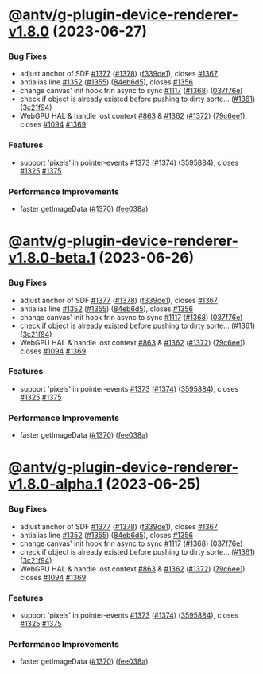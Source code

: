 # [@antv/g-plugin-device-renderer-v1.8.0](https://github.com/antvis/g/compare/@antv/g-plugin-device-renderer@1.7.63...@antv/g-plugin-device-renderer@1.8.0) (2023-06-27)

### Bug Fixes

-   adjust anchor of SDF [#1377](https://github.com/antvis/g/issues/1377) ([#1378](https://github.com/antvis/g/issues/1378)) ([f339de1](https://github.com/antvis/g/commit/f339de1aff4f93bdcb8f142832932b019bc541cc)), closes [#1367](https://github.com/antvis/g/issues/1367)
-   antialias line [#1352](https://github.com/antvis/g/issues/1352) ([#1355](https://github.com/antvis/g/issues/1355)) ([84eb6d5](https://github.com/antvis/g/commit/84eb6d5c5c99b152a0a5b865c4f76bc3cf59e8e0)), closes [#1356](https://github.com/antvis/g/issues/1356)
-   change canvas' init hook frin async to sync [#1117](https://github.com/antvis/g/issues/1117) ([#1368](https://github.com/antvis/g/issues/1368)) ([037f76e](https://github.com/antvis/g/commit/037f76e73dfcd47843fcda2e2151139c65ac2934))
-   check if object is already existed before pushing to dirty sorte… ([#1361](https://github.com/antvis/g/issues/1361)) ([3c21f94](https://github.com/antvis/g/commit/3c21f945fb73db796bcbc115f2931e5e09b1dbb8))
-   WebGPU HAL & handle lost context [#863](https://github.com/antvis/g/issues/863) & [#1362](https://github.com/antvis/g/issues/1362) ([#1372](https://github.com/antvis/g/issues/1372)) ([79c6ee1](https://github.com/antvis/g/commit/79c6ee15f47daa858ffe08bf0003fda39dc7947a)), closes [#1094](https://github.com/antvis/g/issues/1094) [#1369](https://github.com/antvis/g/issues/1369)

### Features

-   support 'pixels' in pointer-events [#1373](https://github.com/antvis/g/issues/1373) ([#1374](https://github.com/antvis/g/issues/1374)) ([3595884](https://github.com/antvis/g/commit/35958840b44ee58a157f90043530b3fc34686c18)), closes [#1325](https://github.com/antvis/g/issues/1325) [#1375](https://github.com/antvis/g/issues/1375)

### Performance Improvements

-   faster getImageData ([#1370](https://github.com/antvis/g/issues/1370)) ([fee038a](https://github.com/antvis/g/commit/fee038a700a51317cac5969b9c11f91b76a43850))

# [@antv/g-plugin-device-renderer-v1.8.0-beta.1](https://github.com/antvis/g/compare/@antv/g-plugin-device-renderer@1.7.63...@antv/g-plugin-device-renderer@1.8.0-beta.1) (2023-06-26)

### Bug Fixes

-   adjust anchor of SDF [#1377](https://github.com/antvis/g/issues/1377) ([#1378](https://github.com/antvis/g/issues/1378)) ([f339de1](https://github.com/antvis/g/commit/f339de1aff4f93bdcb8f142832932b019bc541cc)), closes [#1367](https://github.com/antvis/g/issues/1367)
-   antialias line [#1352](https://github.com/antvis/g/issues/1352) ([#1355](https://github.com/antvis/g/issues/1355)) ([84eb6d5](https://github.com/antvis/g/commit/84eb6d5c5c99b152a0a5b865c4f76bc3cf59e8e0)), closes [#1356](https://github.com/antvis/g/issues/1356)
-   change canvas' init hook frin async to sync [#1117](https://github.com/antvis/g/issues/1117) ([#1368](https://github.com/antvis/g/issues/1368)) ([037f76e](https://github.com/antvis/g/commit/037f76e73dfcd47843fcda2e2151139c65ac2934))
-   check if object is already existed before pushing to dirty sorte… ([#1361](https://github.com/antvis/g/issues/1361)) ([3c21f94](https://github.com/antvis/g/commit/3c21f945fb73db796bcbc115f2931e5e09b1dbb8))
-   WebGPU HAL & handle lost context [#863](https://github.com/antvis/g/issues/863) & [#1362](https://github.com/antvis/g/issues/1362) ([#1372](https://github.com/antvis/g/issues/1372)) ([79c6ee1](https://github.com/antvis/g/commit/79c6ee15f47daa858ffe08bf0003fda39dc7947a)), closes [#1094](https://github.com/antvis/g/issues/1094) [#1369](https://github.com/antvis/g/issues/1369)

### Features

-   support 'pixels' in pointer-events [#1373](https://github.com/antvis/g/issues/1373) ([#1374](https://github.com/antvis/g/issues/1374)) ([3595884](https://github.com/antvis/g/commit/35958840b44ee58a157f90043530b3fc34686c18)), closes [#1325](https://github.com/antvis/g/issues/1325) [#1375](https://github.com/antvis/g/issues/1375)

### Performance Improvements

-   faster getImageData ([#1370](https://github.com/antvis/g/issues/1370)) ([fee038a](https://github.com/antvis/g/commit/fee038a700a51317cac5969b9c11f91b76a43850))

# [@antv/g-plugin-device-renderer-v1.8.0-alpha.1](https://github.com/antvis/g/compare/@antv/g-plugin-device-renderer@1.7.63...@antv/g-plugin-device-renderer@1.8.0-alpha.1) (2023-06-25)

### Bug Fixes

-   adjust anchor of SDF [#1377](https://github.com/antvis/g/issues/1377) ([#1378](https://github.com/antvis/g/issues/1378)) ([f339de1](https://github.com/antvis/g/commit/f339de1aff4f93bdcb8f142832932b019bc541cc)), closes [#1367](https://github.com/antvis/g/issues/1367)
-   antialias line [#1352](https://github.com/antvis/g/issues/1352) ([#1355](https://github.com/antvis/g/issues/1355)) ([84eb6d5](https://github.com/antvis/g/commit/84eb6d5c5c99b152a0a5b865c4f76bc3cf59e8e0)), closes [#1356](https://github.com/antvis/g/issues/1356)
-   change canvas' init hook frin async to sync [#1117](https://github.com/antvis/g/issues/1117) ([#1368](https://github.com/antvis/g/issues/1368)) ([037f76e](https://github.com/antvis/g/commit/037f76e73dfcd47843fcda2e2151139c65ac2934))
-   check if object is already existed before pushing to dirty sorte… ([#1361](https://github.com/antvis/g/issues/1361)) ([3c21f94](https://github.com/antvis/g/commit/3c21f945fb73db796bcbc115f2931e5e09b1dbb8))
-   WebGPU HAL & handle lost context [#863](https://github.com/antvis/g/issues/863) & [#1362](https://github.com/antvis/g/issues/1362) ([#1372](https://github.com/antvis/g/issues/1372)) ([79c6ee1](https://github.com/antvis/g/commit/79c6ee15f47daa858ffe08bf0003fda39dc7947a)), closes [#1094](https://github.com/antvis/g/issues/1094) [#1369](https://github.com/antvis/g/issues/1369)

### Features

-   support 'pixels' in pointer-events [#1373](https://github.com/antvis/g/issues/1373) ([#1374](https://github.com/antvis/g/issues/1374)) ([3595884](https://github.com/antvis/g/commit/35958840b44ee58a157f90043530b3fc34686c18)), closes [#1325](https://github.com/antvis/g/issues/1325) [#1375](https://github.com/antvis/g/issues/1375)

### Performance Improvements

-   faster getImageData ([#1370](https://github.com/antvis/g/issues/1370)) ([fee038a](https://github.com/antvis/g/commit/fee038a700a51317cac5969b9c11f91b76a43850))
